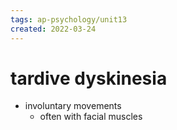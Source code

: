 ```yaml
---
tags: ap-psychology/unit13 
created: 2022-03-24
---
```


# tardive dyskinesia

- involuntary movements
	- often with facial muscles 
